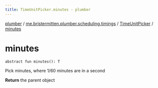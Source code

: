 ```yaml
---
title: TimeUnitPicker.minutes - plumber
---
```


[plumber](../../index.html) / [me.bristermitten.plumber.scheduling.timings](../index.html) / [TimeUnitPicker](index.html) / [minutes](./minutes.html)

# minutes

`abstract fun minutes(): T`

Pick minutes, where 1/60 minutes are in a second

**Return**
the parent object

